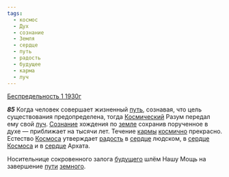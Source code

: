 ```yaml
---
tags:
  - космос
  - Дух
  - сознание
  - Земля
  - сердце
  - путь
  - радость
  - будущее
  - карма
  - луч
---
```


[Беспредельность 1 1930г](/agni/1930)

___85___
Когда человек совершает жизненный [путь](/tag/#путь), сознавая, что цель существования предопределена, тогда [Космический](/tag/#космос) Разум передал ему свой [луч](/tag/#луч). [Сознание](/tag/#сознание) хождения по [земле](/tag/#Земля) сохранив порученное в духе — приближает на тысячи лет. Течение [кармы](/tag/#карма) [космично](/tag/#космос) прекрасно. Естество [Космоса](/tag/#космос) утверждает [радость](/tag/#радость) в [сердце](/tag/#сердце) людском, в [сердце](/tag/#сердце) [Космоса](/tag/#космос) и в [сердце](/tag/#сердце) Архата.   

Носительнице сокровенного залога [будущего](/tag/#будущее) шлём Нашу Мощь на завершение [пути](/tag/#путь) [земного](/tag/#Земля).